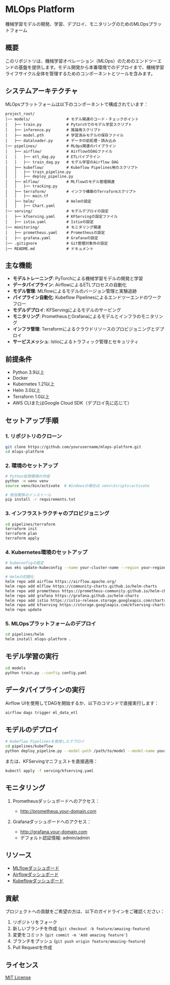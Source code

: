 # MLOps Platform

機械学習モデルの開発、学習、デプロイ、モニタリングのためのMLOpsプラットフォーム

## 概要

このリポジトリは、機械学習オペレーション（MLOps）のためのエンドツーエンドの基盤を提供します。モデル開発から本番環境でのデプロイまで、機械学習ライフサイクル全体を管理するためのコンポーネントとツールを含みます。

## システムアーキテクチャ

MLOpsプラットフォームは以下のコンポーネントで構成されています：

```
project_root/
│── models/                # モデル関連のコード・チェックポイント
│   ├── train.py           # Pytorchでのモデル学習スクリプト
│   ├── inference.py       # 推論用スクリプト
│   ├── model.pth          # 学習済みモデルの保存ファイル
│   ├── dataloader.py      # データの前処理・読み込み
│── pipelines/             # MLOps関連のパイプライン
│   ├── airflow/           # AirflowのDAGファイル
│   │   ├── etl_dag.py     # ETLパイプライン
│   │   ├── train_dag.py   # モデル学習のAirflow DAG
│   ├── kubeflow/          # Kubeflow Pipelines用のスクリプト
│   │   ├── train_pipeline.py
│   │   ├── deploy_pipeline.py
│   ├── mlflow/            # MLflowのモデル管理関連
│   │   ├── tracking.py
│   ├── terraform/         # インフラ構築のTerraformスクリプト
│   │   ├── main.tf
│   ├── helm/              # Helmの設定
│   │   ├── Chart.yaml
│── serving/               # モデルデプロイの設定
│   ├── kfserving.yaml     # KFServingの設定ファイル
│   ├── istio.yaml         # Istioの設定
│── monitoring/            # モニタリング関連
│   ├── prometheus.yaml    # Prometheusの設定
│   ├── grafana.yaml       # Grafanaの設定
│── .gitignore             # Git管理対象外の設定
│── README.md              # ドキュメント
```

## 主な機能

- **モデルトレーニング**: PyTorchによる機械学習モデルの開発と学習
- **データパイプライン**: AirflowによるETLプロセスの自動化
- **モデル管理**: MLflowによるモデルのバージョン管理と実験追跡
- **パイプライン自動化**: Kubeflow Pipelinesによるエンドツーエンドのワークフロー
- **モデルデプロイ**: KFServingによるモデルのサービング
- **モニタリング**: PrometheusとGrafanaによるモデルとインフラのモニタリング
- **インフラ管理**: Terraformによるクラウドリソースのプロビジョニングとデプロイ
- **サービスメッシュ**: Istioによるトラフィック管理とセキュリティ

## 前提条件

- Python 3.9以上
- Docker
- Kubernetes 1.21以上
- Helm 3.0以上
- Terraform 1.0以上
- AWS CLIまたはGoogle Cloud SDK（デプロイ先に応じて）

## セットアップ手順

### 1. リポジトリのクローン

```bash
git clone https://github.com/yourusername/mlops-platform.git
cd mlops-platform
```

### 2. 環境のセットアップ

```bash
# Python仮想環境の作成
python -m venv venv
source venv/bin/activate  # Windowsの場合は venv\Scripts\activate

# 依存関係のインストール
pip install -r requirements.txt
```

### 3. インフラストラクチャのプロビジョニング

```bash
cd pipelines/terraform
terraform init
terraform plan
terraform apply
```

### 4. Kubernetes環境のセットアップ

```bash
# kubeconfigの設定
aws eks update-kubeconfig --name your-cluster-name --region your-region

# Helmの初期化
helm repo add airflow https://airflow.apache.org/
helm repo add mlflow https://community-charts.github.io/helm-charts
helm repo add prometheus https://prometheus-community.github.io/helm-charts
helm repo add grafana https://grafana.github.io/helm-charts
helm repo add istio https://istio-release.storage.googleapis.com/charts
helm repo add kfserving https://storage.googleapis.com/kfserving-charts
helm repo update
```

### 5. MLOpsプラットフォームのデプロイ

```bash
cd pipelines/helm
helm install mlops-platform .
```

## モデル学習の実行

```bash
cd models
python train.py --config config.yaml
```

## データパイプラインの実行

Airflow UIを使用してDAGを開始するか、以下のコマンドで直接実行します：

```bash
airflow dags trigger ml_data_etl
```

## モデルのデプロイ

```bash
# Kubeflow Pipelinesを使用したデプロイ
cd pipelines/kubeflow
python deploy_pipeline.py --model-path /path/to/model --model-name your-model-name
```

または、KFServingマニフェストを直接適用：

```bash
kubectl apply -f serving/kfserving.yaml
```

## モニタリング

1. Prometheusダッシュボードへのアクセス：
   - http://prometheus.your-domain.com

2. Grafanaダッシュボードへのアクセス：
   - http://grafana.your-domain.com
   - デフォルト認証情報: admin/admin

## リソース

- [MLflowダッシュボード](http://mlflow.your-domain.com)
- [Airflowダッシュボード](http://airflow.your-domain.com)
- [Kubeflowダッシュボード](http://kubeflow.your-domain.com)

## 貢献

プロジェクトへの貢献をご希望の方は、以下のガイドラインをご確認ください：

1. リポジトリをフォーク
2. 新しいブランチを作成 (`git checkout -b feature/amazing-feature`)
3. 変更をコミット (`git commit -m 'Add amazing feature'`)
4. ブランチをプッシュ (`git push origin feature/amazing-feature`)
5. Pull Requestを作成

## ライセンス

[MIT License](LICENSE)

